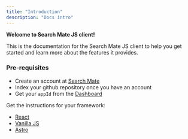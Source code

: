```yaml
---
title: "Introduction"
description: "Docs intro"
---
```


**Welcome to Search Mate JS client!**

This is the documentation for the Search Mate JS client to help you get started and learn more about the features it provides.

### Pre-requisites

- Create an account at [Search Mate](https://searchmate.app)
- Index your github repository once you have an account
- Get your `appId` from the [Dashboard](https://dash.searchmate.app/dashboard)

Get the instructions for your framework:

- [React](/en/react)
- [Vanilla JS](/en/vanilla-js)
- [Astro](/en/astro)
